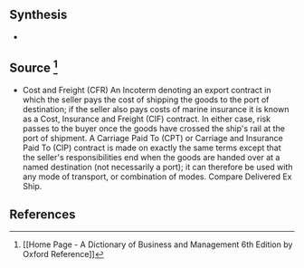 ## Synthesis
- 
## Source [^1]
- Cost and Freight (CFR) An Incoterm denoting an export contract in which the seller pays the cost of shipping the goods to the port of destination; if the seller also pays costs of marine insurance it is known as a Cost, Insurance and Freight (CIF) contract. In either case, risk passes to the buyer once the goods have crossed the ship's rail at the port of shipment. A Carriage Paid To (CPT) or Carriage and Insurance Paid To (CIP) contract is made on exactly the same terms except that the seller's responsibilities end when the goods are handed over at a named destination (not necessarily a port); it can therefore be used with any mode of transport, or combination of modes. Compare Delivered Ex Ship.
## References

[^1]: [[Home Page - A Dictionary of Business and Management 6th Edition by Oxford Reference]]